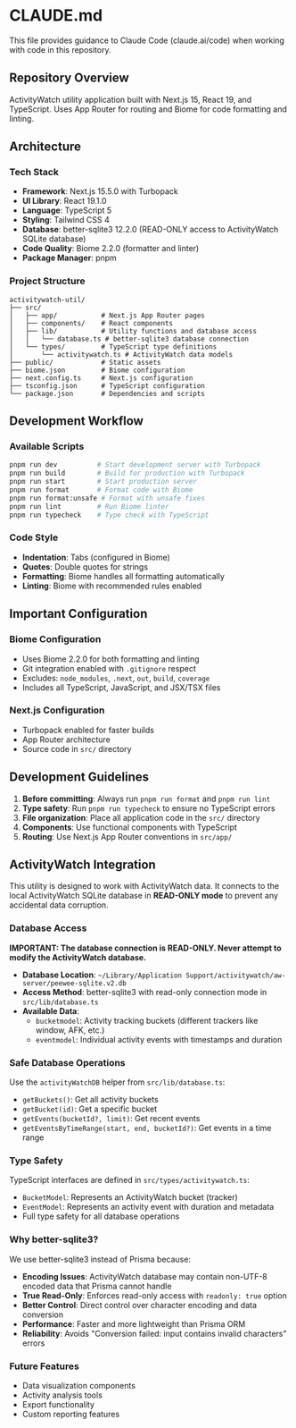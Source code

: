 # CLAUDE.md

This file provides guidance to Claude Code (claude.ai/code) when working with code in this repository.

## Repository Overview

ActivityWatch utility application built with Next.js 15, React 19, and TypeScript. Uses App Router for routing and Biome for code formatting and linting.

## Architecture

### Tech Stack

- **Framework**: Next.js 15.5.0 with Turbopack
- **UI Library**: React 19.1.0
- **Language**: TypeScript 5
- **Styling**: Tailwind CSS 4
- **Database**: better-sqlite3 12.2.0 (READ-ONLY access to ActivityWatch SQLite database)
- **Code Quality**: Biome 2.2.0 (formatter and linter)
- **Package Manager**: pnpm

### Project Structure

```
activitywatch-util/
├── src/
│   ├── app/           # Next.js App Router pages
│   ├── components/    # React components
│   ├── lib/           # Utility functions and database access
│   │   └── database.ts # better-sqlite3 database connection
│   └── types/         # TypeScript type definitions
│       └── activitywatch.ts # ActivityWatch data models
├── public/            # Static assets
├── biome.json         # Biome configuration
├── next.config.ts     # Next.js configuration
├── tsconfig.json      # TypeScript configuration
└── package.json       # Dependencies and scripts
```

## Development Workflow

### Available Scripts

```bash
pnpm run dev          # Start development server with Turbopack
pnpm run build        # Build for production with Turbopack
pnpm run start        # Start production server
pnpm run format       # Format code with Biome
pnpm run format:unsafe # Format with unsafe fixes
pnpm run lint         # Run Biome linter
pnpm run typecheck    # Type check with TypeScript
```

### Code Style

- **Indentation**: Tabs (configured in Biome)
- **Quotes**: Double quotes for strings
- **Formatting**: Biome handles all formatting automatically
- **Linting**: Biome with recommended rules enabled

## Important Configuration

### Biome Configuration

- Uses Biome 2.2.0 for both formatting and linting
- Git integration enabled with `.gitignore` respect
- Excludes: `node_modules`, `.next`, `out`, `build`, `coverage`
- Includes all TypeScript, JavaScript, and JSX/TSX files

### Next.js Configuration

- Turbopack enabled for faster builds
- App Router architecture
- Source code in `src/` directory

## Development Guidelines

1. **Before committing**: Always run `pnpm run format` and `pnpm run lint`
2. **Type safety**: Run `pnpm run typecheck` to ensure no TypeScript errors
3. **File organization**: Place all application code in the `src/` directory
4. **Components**: Use functional components with TypeScript
5. **Routing**: Use Next.js App Router conventions in `src/app/`

## ActivityWatch Integration

This utility is designed to work with ActivityWatch data. It connects to the local ActivityWatch SQLite database in **READ-ONLY mode** to prevent any accidental data corruption.

### Database Access

**IMPORTANT: The database connection is READ-ONLY. Never attempt to modify the ActivityWatch database.**

- **Database Location**: `~/Library/Application Support/activitywatch/aw-server/peewee-sqlite.v2.db`
- **Access Method**: better-sqlite3 with read-only connection mode in `src/lib/database.ts`
- **Available Data**:
  - `bucketmodel`: Activity tracking buckets (different trackers like window, AFK, etc.)
  - `eventmodel`: Individual activity events with timestamps and duration

### Safe Database Operations

Use the `activityWatchDB` helper from `src/lib/database.ts`:

- `getBuckets()`: Get all activity buckets
- `getBucket(id)`: Get a specific bucket
- `getEvents(bucketId?, limit)`: Get recent events
- `getEventsByTimeRange(start, end, bucketId?)`: Get events in a time range

### Type Safety

TypeScript interfaces are defined in `src/types/activitywatch.ts`:

- `BucketModel`: Represents an ActivityWatch bucket (tracker)
- `EventModel`: Represents an activity event with duration and metadata
- Full type safety for all database operations

### Why better-sqlite3?

We use better-sqlite3 instead of Prisma because:

- **Encoding Issues**: ActivityWatch database may contain non-UTF-8 encoded data that Prisma cannot handle
- **True Read-Only**: Enforces read-only access with `readonly: true` option
- **Better Control**: Direct control over character encoding and data conversion
- **Performance**: Faster and more lightweight than Prisma ORM
- **Reliability**: Avoids "Conversion failed: input contains invalid characters" errors

### Future Features

- Data visualization components
- Activity analysis tools
- Export functionality
- Custom reporting features
